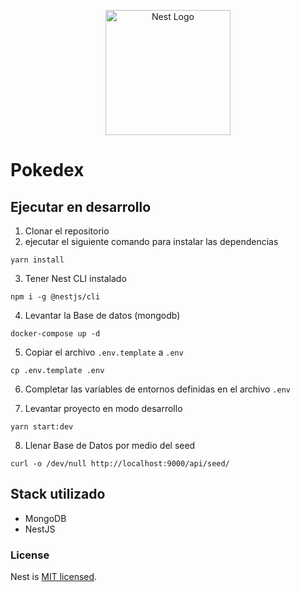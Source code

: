 <p align="center">
  <a href="http://nestjs.com/" target="blank"><img src="https://nestjs.com/img/logo-small.svg" width="200" alt="Nest Logo" /></a>
</p>

# Pokedex

## Ejecutar en desarrollo
1. Clonar el repositorio
2. ejecutar el siguiente comando para instalar las dependencias
```shell
yarn install
```

3. Tener Nest CLI instalado
```shell
npm i -g @nestjs/cli
```

4. Levantar la Base de datos (mongodb)
```shell
docker-compose up -d
```

5. Copiar el archivo ```.env.template``` a ```.env```
```shell
cp .env.template .env
```

6. Completar las variables de entornos definidas en el archivo ```.env```

7. Levantar proyecto en modo desarrollo
```shell
yarn start:dev
```

8. Llenar Base de Datos por medio del seed
```shell
curl -o /dev/null http://localhost:9000/api/seed/
```

## Stack utilizado
* MongoDB
* NestJS


### License

Nest is [MIT licensed](LICENSE).

